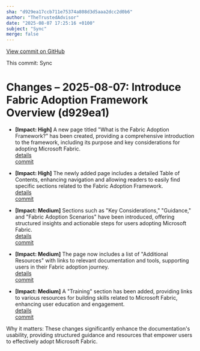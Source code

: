 ```yaml
---
sha: "d929ea17ccb711e75374a808d3d5aaa2dcc2d0b6"
author: "TheTrustedAdvisor"
date: "2025-08-07 17:25:16 +0100"
subject: "Sync"
merge: false
---
```


[View commit on GitHub](https://github.com/TheTrustedAdvisor/FabricAdoptionFramework/commit/d929ea17ccb711e75374a808d3d5aaa2dcc2d0b6)

This commit: Sync

# Changes – 2025-08-07: Introduce Fabric Adoption Framework Overview (d929ea1)

- **[Impact: High]** A new page titled "What is the Fabric Adoption Framework?" has been created, providing a comprehensive introduction to the framework, including its purpose and key considerations for adopting Microsoft Fabric.  
   [details](/docs/about/changes/2025-08-07-what-is-the-fabric-adoption-framework)  
   [commit](https://github.com/TheTrustedAdvisor/FabricAdoptionFramework/commit/d929ea17ccb711e75374a808d3d5aaa2dcc2d0b6)

- **[Impact: High]** The newly added page includes a detailed Table of Contents, enhancing navigation and allowing readers to easily find specific sections related to the Fabric Adoption Framework.  
   [details](/docs/about/changes/2025-08-07-what-is-the-fabric-adoption-framework)  
   [commit](https://github.com/TheTrustedAdvisor/FabricAdoptionFramework/commit/d929ea17ccb711e75374a808d3d5aaa2dcc2d0b6)

- **[Impact: Medium]** Sections such as "Key Considerations," "Guidance," and "Fabric Adoption Scenarios" have been introduced, offering structured insights and actionable steps for users adopting Microsoft Fabric.  
   [details](/docs/about/changes/2025-08-07-what-is-the-fabric-adoption-framework)  
   [commit](https://github.com/TheTrustedAdvisor/FabricAdoptionFramework/commit/d929ea17ccb711e75374a808d3d5aaa2dcc2d0b6)

- **[Impact: Medium]** The page now includes a list of "Additional Resources" with links to relevant documentation and tools, supporting users in their Fabric adoption journey.  
   [details](/docs/about/changes/2025-08-07-what-is-the-fabric-adoption-framework)  
   [commit](https://github.com/TheTrustedAdvisor/FabricAdoptionFramework/commit/d929ea17ccb711e75374a808d3d5aaa2dcc2d0b6)

- **[Impact: Medium]** A "Training" section has been added, providing links to various resources for building skills related to Microsoft Fabric, enhancing user education and engagement.  
   [details](/docs/about/changes/2025-08-07-what-is-the-fabric-adoption-framework)  
   [commit](https://github.com/TheTrustedAdvisor/FabricAdoptionFramework/commit/d929ea17ccb711e75374a808d3d5aaa2dcc2d0b6)

Why it matters: These changes significantly enhance the documentation's usability, providing structured guidance and resources that empower users to effectively adopt Microsoft Fabric.
